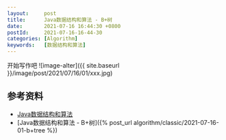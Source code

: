 ```yaml
---
layout:     post
title:      Java数据结构和算法 - B+树
date:       2021-07-16 16:44:30 +0800
postId:     2021-07-16-16-44-30
categories: [Algorithm]
keywords:   [数据结构和算法]
---
```


开始写作吧
![image-alter]({{ site.baseurl }}/image/post/2021/07/16/01/xxx.jpg)

## 参考资料

* [Java数据结构和算法](https://book.douban.com/subject/1144007/)
* [Java数据结构和算法 - B+树]({% post_url algorithm/classic/2021-07-16-01-b+tree %})
